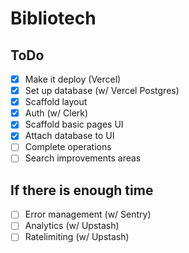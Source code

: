 # Bibliotech

## ToDo

- [x] Make it deploy (Vercel)
- [x] Set up database (w/ Vercel Postgres)
- [x] Scaffold layout
- [x] Auth (w/ Clerk)
- [x] Scaffold basic pages UI
- [x] Attach database to UI
- [ ] Complete operations
- [ ] Search improvements areas

## If there is enough time

- [ ] Error management (w/ Sentry)
- [ ] Analytics (w/ Upstash)
- [ ] Ratelimiting (w/ Upstash)
